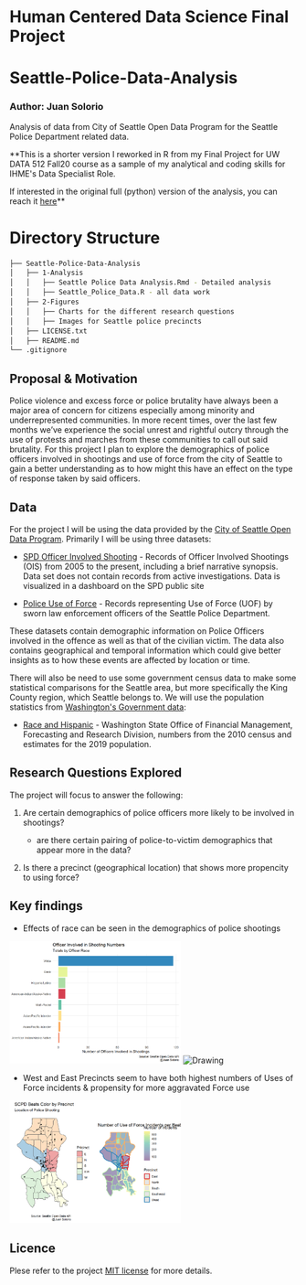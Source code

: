 # Human Centered Data Science Final Project
# Seattle-Police-Data-Analysis
### Author: Juan Solorio
Analysis of data from City of Seattle Open Data Program for the Seattle Police Department related data.

**This is a shorter version I reworked in R from my Final Project for UW DATA 512 Fall20 course as a sample of my analytical and coding skills for IHME's Data Specialist Role.

If interested in the original full (python) version of the analysis, you can reach it [here](https://github.com/JUAN-SOLORIO/data-512/tree/main/data-512-final)**

# Directory Structure
```bash
├── Seattle-Police-Data-Analysis
│   ├── 1-Analysis
│   │   ├── Seattle Police Data Analysis.Rmd - Detailed analysis
│   │   ├── Seattle_Police_Data.R - all data work 
│   ├── 2-Figures
│   │   ├── Charts for the different research questions
│   │   ├── Images for Seattle police precincts
│   ├── LICENSE.txt
│   ├── README.md
└── .gitignore
```

## Proposal & Motivation

Police violence and excess force or police brutality have always been a major area of concern for citizens especially among minority and underrepresented communities. In more recent times, over the last few months we’ve experience the social unrest and rightful outcry through the use of protests and marches from these communities to call out said brutality. 
For this project I plan to explore the demographics of police officers involved in shootings and use of force from the city of Seattle to gain a better understanding as to how might this have an effect on the type of response taken by said officers.


## Data

For the project I will be using the data provided by the [City of Seattle Open Data Program]( https://data.seattle.gov/browse?category=Public+Safety&provenance=official&page=2). Primarily I will be using three datasets:
* [SPD Officer Involved Shooting]( https://data.seattle.gov/Public-Safety/SPD-Officer-Involved-Shooting-OIS-Data/mg5r-efcm) - Records of Officer Involved Shootings (OIS) from 2005 to the present, including a brief narrative synopsis. Data set does not contain records from active investigations. Data is visualized in a dashboard on the SPD public site


* [Police Use of Force]( https://data.seattle.gov/Public-Safety/Use-Of-Force/ppi5-g2bj) - Records representing Use of Force (UOF) by sworn law enforcement officers of the Seattle Police Department.


These datasets contain demographic information on Police Officers involved in the offence as well as that of the civilian victim. The data also contains geographical and temporal information which could give better insights as to how these events are affected by location or time.

There will also be need to use some government census data to make some statistical comparisons for the Seattle area, but more specifically the King County region, which Seattle belongs to. We will use the population statistics from [Washington's Government data](https://www.ofm.wa.gov/washington-data-research/population-demographics/population-estimates/estimates-april-1-population-age-sex-race-and-hispanic-origin):
* [Race and Hispanic](https://www.ofm.wa.gov/sites/default/files/public/dataresearch/pop/asr/race/ofm_pop_race_2010_and_2019.xlsx) - Washington State Office of Financial Management, Forecasting and Research Division, numbers from the 2010 census and estimates for the 2019 population.


## Research Questions Explored

The project will focus to answer the following:
1. Are certain demographics of police officers more likely to be involved in shootings?
    - are there certain pairing of police-to-victim demographics that appear more in the data?
    
    
2. Is there a precinct (geographical location) that shows more propencity to using force?


## Key findings

* Effects of race can be seen in the demographics of police shootings
<tr>
<td> <img src="2-Figures/Seattle-Police-Data-Analysis_files/figure-html/stat_summaries-3.png" alt="Drawing" style="width: 300px;"/> </td>
<td> <img src="2-Figures/Distribution_Subject_race_shot_by_white_officers.png" alt="Drawing" style="width: 300px;"/> </td>
</tr>

* West and East Precincts seem to have both highest numbers of Uses of Force incidents & propensity for more aggravated Force use
<tr>
<td> <img src="2-Figures/Seattle-Police-Data-Analysis_files/figure-html/maps-2.png" alt="Drawing" style="width: 300px;"/> </td>
</tr>



## Licence

Plese refer to the project [MIT license](https://github.com/JUAN-SOLORIO/data-512/blob/main/data-512-final/LICENSE.txt) for more details.
